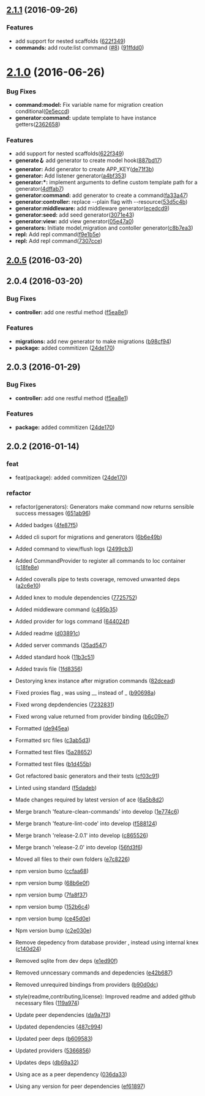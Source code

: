 <a name="2.1.1"></a>
## [2.1.1](https://github.com/adonisjs/adonis-commands/compare/v2.0.5...v2.1.1) (2016-09-26)


### Features

* add support for nested scaffolds ([622f349](https://github.com/adonisjs/adonis-commands/commit/622f349))
* **commands:** add route:list command ([#8](https://github.com/adonisjs/adonis-commands/issues/8)) ([91ffdd0](https://github.com/adonisjs/adonis-commands/commit/91ffdd0))


<a name="2.1.0"></a>
# [2.1.0](https://github.com/adonisjs/adonis-commands/compare/v2.0.5...v2.1.0) (2016-06-26)


### Bug Fixes

* **command:model:** Fix variable name for migration creation conditional([0e5eccd](https://github.com/adonisjs/adonis-commands/commit/0e5eccd))
* **generator:command:** update template to have instance getters([2362658](https://github.com/adonisjs/adonis-commands/commit/2362658))


### Features

* add support for nested scaffolds([622f349](https://github.com/adonisjs/adonis-commands/commit/622f349))
* **generate:hook:** add generator to create model hook([887bd17](https://github.com/adonisjs/adonis-commands/commit/887bd17))
* **generator:** Add generator to create APP_KEY([de71f3b](https://github.com/adonisjs/adonis-commands/commit/de71f3b))
* **generator:** Add listener generator([a4bf353](https://github.com/adonisjs/adonis-commands/commit/a4bf353))
* **generator:*:** implement arguments to define custom template path for a generator([4dffab7](https://github.com/adonisjs/adonis-commands/commit/4dffab7))
* **generator:command:** add generator to create a command([fa33a47](https://github.com/adonisjs/adonis-commands/commit/fa33a47))
* **generator:controller:** replace --plain flag with --resource([53d5c4b](https://github.com/adonisjs/adonis-commands/commit/53d5c4b))
* **generator:middleware:** add middleware generator([ecedcd9](https://github.com/adonisjs/adonis-commands/commit/ecedcd9))
* **generator:seed:** add seed generator([3071e43](https://github.com/adonisjs/adonis-commands/commit/3071e43))
* **generator:view:** add view generator([05e47a0](https://github.com/adonisjs/adonis-commands/commit/05e47a0))
* **generators:** Initiate model,migration and contoller generator([c8b7ea3](https://github.com/adonisjs/adonis-commands/commit/c8b7ea3))
* **repl:** Add repl command([f9e1b5e](https://github.com/adonisjs/adonis-commands/commit/f9e1b5e))
* **repl:** Add repl command([7307cce](https://github.com/adonisjs/adonis-commands/commit/7307cce))



<a name="2.0.5"></a>
## [2.0.5](https://github.com/adonisjs/adonis-commands/compare/v2.0.5...v2.0.5) (2016-03-20)




<a name="2.0.4"></a>
## 2.0.4 (2016-03-20)


### Bug Fixes

* **controller:** add one restful method ([f5ea8e1](https://github.com/adonisjs/adonis-commands/commit/f5ea8e1))

### Features

* **migrations:** add new generator to make migrations ([b98cf94](https://github.com/adonisjs/adonis-commands/commit/b98cf94))
* **package:** added commitizen ([24de170](https://github.com/adonisjs/adonis-commands/commit/24de170))



<a name="2.0.3"></a>
## 2.0.3 (2016-01-29)


### Bug Fixes

* **controller:** add one restful method ([f5ea8e1](https://github.com/adonisjs/adonis-commands/commit/f5ea8e1))

### Features

* **package:** added commitizen ([24de170](https://github.com/adonisjs/adonis-commands/commit/24de170))



<a name="2.0.2"></a>
## 2.0.2 (2016-01-14)


### feat

* feat(package): added commitizen ([24de170](https://github.com/adonisjs/adonis-commands/commit/24de170))

### refactor

* refactor(generators): Generators make command now returns sensible success messages ([651ab96](https://github.com/adonisjs/adonis-commands/commit/651ab96))

* Added badges ([4fe87f5](https://github.com/adonisjs/adonis-commands/commit/4fe87f5))
* Added cli suport for migrations and generators ([6b6e49b](https://github.com/adonisjs/adonis-commands/commit/6b6e49b))
* Added command to view/flush logs ([2499cb3](https://github.com/adonisjs/adonis-commands/commit/2499cb3))
* Added CommandProvider to register all commands to Ioc container ([c18fe8e](https://github.com/adonisjs/adonis-commands/commit/c18fe8e))
* Added coveralls pipe to tests coverage, removed unwanted deps ([a2c6e10](https://github.com/adonisjs/adonis-commands/commit/a2c6e10))
* Added knex to module dependencies ([7725752](https://github.com/adonisjs/adonis-commands/commit/7725752))
* Added middleware command ([c495b35](https://github.com/adonisjs/adonis-commands/commit/c495b35))
* Added provider for logs command ([644024f](https://github.com/adonisjs/adonis-commands/commit/644024f))
* Added readme ([d03891c](https://github.com/adonisjs/adonis-commands/commit/d03891c))
* Added server commands ([35ad547](https://github.com/adonisjs/adonis-commands/commit/35ad547))
* Added standard hook ([11b3c51](https://github.com/adonisjs/adonis-commands/commit/11b3c51))
* Added travis file ([1fd8356](https://github.com/adonisjs/adonis-commands/commit/1fd8356))
* Destorying knex instance after migration commands ([82dcead](https://github.com/adonisjs/adonis-commands/commit/82dcead))
* Fixed proxies flag , was using __ instead of _ ([b90698a](https://github.com/adonisjs/adonis-commands/commit/b90698a))
* Fixed wrong depdendencies ([7232831](https://github.com/adonisjs/adonis-commands/commit/7232831))
* Fixed wrong value returned from provider binding ([b6c09e7](https://github.com/adonisjs/adonis-commands/commit/b6c09e7))
* Formatted ([de945ea](https://github.com/adonisjs/adonis-commands/commit/de945ea))
* Formatted src files ([c3ab5d3](https://github.com/adonisjs/adonis-commands/commit/c3ab5d3))
* Formatted test files ([5a28652](https://github.com/adonisjs/adonis-commands/commit/5a28652))
* Formatted test files ([b1d455b](https://github.com/adonisjs/adonis-commands/commit/b1d455b))
* Got refactored basic generators and their tests ([cf03c91](https://github.com/adonisjs/adonis-commands/commit/cf03c91))
* Linted using standard ([f5dadeb](https://github.com/adonisjs/adonis-commands/commit/f5dadeb))
* Made changes required by latest version of ace ([6a5b8d2](https://github.com/adonisjs/adonis-commands/commit/6a5b8d2))
* Merge branch 'feature-clean-commands' into develop ([1e774c6](https://github.com/adonisjs/adonis-commands/commit/1e774c6))
* Merge branch 'feature-lint-code' into develop ([f588124](https://github.com/adonisjs/adonis-commands/commit/f588124))
* Merge branch 'release-2.0.1' into develop ([c865526](https://github.com/adonisjs/adonis-commands/commit/c865526))
* Merge branch 'release-2.0' into develop ([56fd3f6](https://github.com/adonisjs/adonis-commands/commit/56fd3f6))
* Moved all files to their own folders ([e7c8226](https://github.com/adonisjs/adonis-commands/commit/e7c8226))
* npm version bumo ([ccfaa68](https://github.com/adonisjs/adonis-commands/commit/ccfaa68))
* npm version bump ([68b6e0f](https://github.com/adonisjs/adonis-commands/commit/68b6e0f))
* npm version bump ([7fa8f37](https://github.com/adonisjs/adonis-commands/commit/7fa8f37))
* npm version bump ([152b6c4](https://github.com/adonisjs/adonis-commands/commit/152b6c4))
* npm version bump ([ce45d0e](https://github.com/adonisjs/adonis-commands/commit/ce45d0e))
* Npm version bump ([c2e030e](https://github.com/adonisjs/adonis-commands/commit/c2e030e))
* Remove depedency from database provider , instead using internal knex ([c140d24](https://github.com/adonisjs/adonis-commands/commit/c140d24))
* Removed sqlite from dev deps ([e1ed90f](https://github.com/adonisjs/adonis-commands/commit/e1ed90f))
* Removed unncessary commands and depedencies ([e42b687](https://github.com/adonisjs/adonis-commands/commit/e42b687))
* Removed unrequired bindings from providers ([b90d0dc](https://github.com/adonisjs/adonis-commands/commit/b90d0dc))
* style(readme,contributing,license): Improved readme and added github necessary files ([119a974](https://github.com/adonisjs/adonis-commands/commit/119a974))
* Update peer dependencies ([da9a7f3](https://github.com/adonisjs/adonis-commands/commit/da9a7f3))
* Updated dependencies ([487c994](https://github.com/adonisjs/adonis-commands/commit/487c994))
* Updated peer deps ([b609583](https://github.com/adonisjs/adonis-commands/commit/b609583))
* Updated providers ([5366856](https://github.com/adonisjs/adonis-commands/commit/5366856))
* Updates deps ([db69a32](https://github.com/adonisjs/adonis-commands/commit/db69a32))
* Using ace as a peer dependency ([036da33](https://github.com/adonisjs/adonis-commands/commit/036da33))
* Using any version for peer dependencies ([ef61897](https://github.com/adonisjs/adonis-commands/commit/ef61897))



